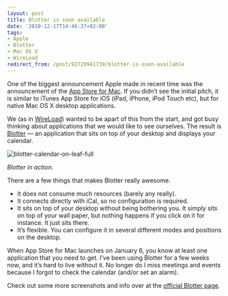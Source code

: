 ```yaml
---
layout: post
title: Blotter is soon available
date: '2010-12-17T14:46:37+02:00'
tags:
- Apple
- Blotter
- Mac OS X
- WireLoad
redirect_from: /post/92729941739/blotter-is-soon-available
---
```


One of the biggest announcement Apple made in recent time was the announcement of the [App Store for Mac](http://www.apple.com/mac/app-store/). If you didn’t see the initial pitch, it is similar to iTunes App Store for iOS (iPad, iPhone, iPod Touch etc), but for native Mac OS X desktop applications.

We (as in [WireLoad](http://wireload.net)) wanted to be apart of this from the start, and got busy thinking about applications that we would like to see ourselves. The result is [Blotter](http://www.blotterapp.com) — an application that sits on top of your desktop and displays your calendar.

![](http://viktorpetersson.com/wp-content/uploads/2010/12/blotter-calendar-on-leaf-full-600x375.jpg "blotter-calendar-on-leaf-full")

_Blotter in action._

There are a few things that makes Blotter really awesome.

- It does not consume much resources (barely any really).
- It connects directly with iCal, so no configuration is required.
- It sits on top of your desktop without being bothering you. It simply sits on top of your wall paper, but nothing happens if you click on it for instance. It just sits there.
- It’s flexible. You can configure it in several different modes and positions on the desktop.

When App Store for Mac launches on January 6, you know at least one application that you need to get. I’ve been using Blotter for a few weeks now, and it’s hard to live without it. No longer do I miss meetings and events because I forgot to check the calendar (and/or set an alarm).

Check out some more screenshots and info over at the [official Blotter page](http://www.blotterapp.com/).
